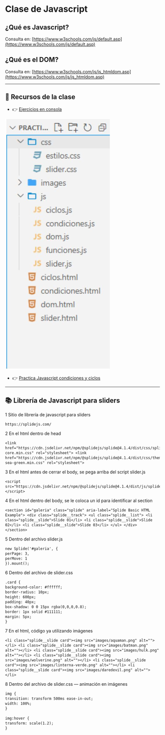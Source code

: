 # Clase de Javascript

## ¿Qué es Javascript?
Consulta en: [https://www.w3schools.com/js/default.asp](https://www.w3schools.com/js/default.asp)

## ¿Qué es el DOM?
Consulta en: [https://www.w3schools.com/js/js_htmldom.asp](https://www.w3schools.com/js/js_htmldom.asp)

---

## 📄 Recursos de la clase

- 👉 [Ejercicios en consola](docs/ejercicios_en_consola.pdf)

[![Estructura de directorio](docs/estructura_directorio.JPG)](docs/estructura_directorio.JPG)

- 👉 [Practica Javascript condiciones y ciclos](docs/guia_practica_cond_ciclos_DOM.pdf)

---

## 📚 Librería de Javascript para sliders
1 Sitio de librería de javascript para sliders
```
https://splidejs.com/
```
2 En el html dentro de head
```
<link href="https://cdn.jsdelivr.net/npm/@splidejs/splide@4.1.4/dist/css/splide-core.min.css" rel="stylesheet"> <link href="https://cdn.jsdelivr.net/npm/@splidejs/splide@4.1.4/dist/css/themes/splide-sea-green.min.css" rel="stylesheet">
```
3 En el html antes de cerrar el body, se pega arriba del script slider.js
```
<script src="https://cdn.jsdelivr.net/npm/@splidejs/splide@4.1.4/dist/js/splide.min.js"></script>
```
4 En el html dentro del body, se le coloca un id para identificar al section
```
<section id="galeria" class="splide" aria-label="Splide Basic HTML Example"> <div class="splide__track"> <ul class="splide__list"> <li class="splide__slide">Slide 01</li> <li class="splide__slide">Slide 02</li> <li class="splide__slide">Slide 03</li> </ul> </div> </section>
```

5 Dentro del archivo slider.js
```
new Splide('#galeria', {
perPage: 3,
perMove: 1
}).mount();
```
6 Dentro del archivo de slider.css
```
.card {
background-color: #ffffff;
border-radius: 10px;
height: 600px;
padding: 40px;
box-shadow: 0 0 15px rgba(0,0,0,0.8);
border: 1px solid #111111;
margin: 5px;
}
```

7 En el html, código ya utilizando imágenes
```
<li class="splide__slide card"><img src="images/aquaman.png" alt=""></li> <li class="splide__slide card"><img src="images/batman.png" alt=""></li> <li class="splide__slide card"><img src="images/hulk.png" alt=""></li> <li class="splide__slide card"><img src="images/wolverine.png" alt=""></li> <li class="splide__slide card"><img src="images/linterna-verde.png" alt=""></li> <li class="splide__slide card"><img src="images/daredevil.png" alt=""></li>
```

8 Dentro del archivo de slider.css — animación en imágenes
```
img {
transition: transform 500ms ease-in-out;
width: 100%;
}

img:hover {
transform: scale(1.2);
}
```



